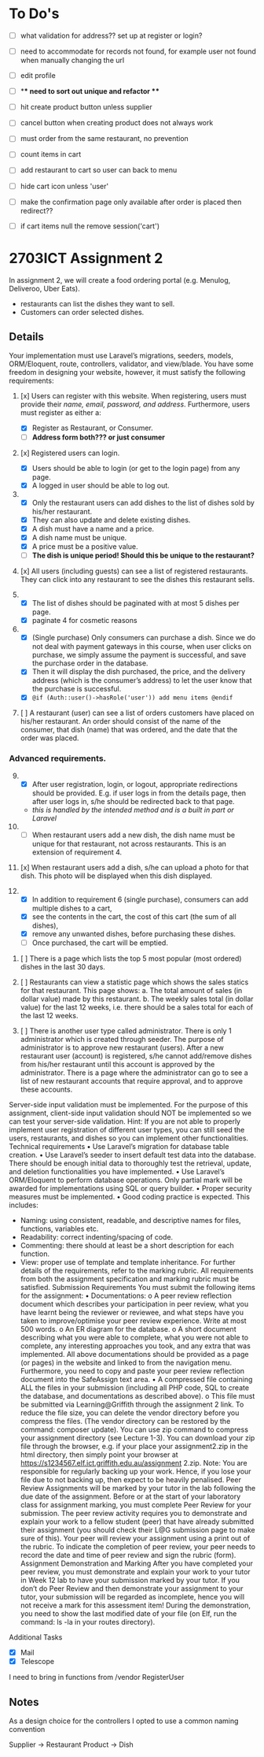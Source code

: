 # To Do's

-   [ ] what validation for address?? set up at register or login?
-   [ ] need to accommodate for records not found, for example user not found when manually changing the url
-   [ ] edit profile
-   [ ] \***\* need to sort out unique and refactor \*\***
-   [ ] hit create product button unless supplier
-   [ ] cancel button when creating product does not always work

-   [ ] must order from the same restaurant, no prevention
-   [ ] count items in cart
-   [ ] add restaurant to cart so user can back to menu
-   [ ] hide cart icon unless 'user'
-   [ ] make the confirmation page only available after order is placed then redirect??
-   [ ] if cart items null the remove session('cart')

# 2703ICT Assignment 2

In assignment 2, we will create a food ordering portal (e.g. Menulog, Deliveroo, Uber Eats).

-   restaurants can list the dishes they want to sell.
-   Customers can order selected dishes.

## Details

Your implementation must use Laravel’s migrations, seeders, models, ORM/Eloquent, route, controllers, validator, and view/blade. You have some freedom in designing your website, however, it must satisfy the following requirements:

1. [x] Users can register with this website. When registering, users must provide their _name, email, password, and address_. Furthermore, users must register as either a:

    - [x] Register as Restaurant, or Consumer.
    - [ ] **Address form both??? or just consumer**

2. [x] Registered users can login.

    - [x] Users should be able to login (or get to the login page) from any page.
    - [x] A logged in user should be able to log out.

3.  - [x] Only the restaurant users can add dishes to the list of dishes sold by his/her restaurant.
    - [x] They can also update and delete existing dishes.
    - [x] A dish must have a name and a price.
    - [x] A dish name must be unique.
    - [x] A price must be a positive value.
    - [ ] **The dish is unique period! Should this be unique to the restaurant?**

4. [x] All users (including guests) can see a list of registered restaurants. They can click into any restaurant to see the dishes this restaurant sells.

5.  - [x] The list of dishes should be paginated with at most 5 dishes per page.
    - [x] paginate 4 for cosmetic reasons

6.  - [x] (Single purchase) Only consumers can purchase a dish. Since we do not deal with payment gateways in this course, when user clicks on purchase, we simply assume the payment is successful, and save the purchase order in the database.
    - [x] Then it will display the dish purchased, the price, and the delivery address (which is the consumer’s address) to let the user know that the purchase is successful.
    - [x] `@if (Auth::user()->hasRole('user')) add menu items @endif`

7. [ ] A restaurant (user) can see a list of orders customers have placed on his/her restaurant. An order should consist of the name of the consumer, that dish (name) that was ordered, and the date that the order was placed.

### Advanced requirements.

9.  -   [x] After user registration, login, or logout, appropriate redirections should be provided. E.g. if user logs in from the details page, then after user logs in, s/he should be redirected back to that page.
    -   _this is handled by the intended method and is a built in part or Laravel_

10. -   [ ] When restaurant users add a new dish, the dish name must be unique for that restaurant, not across restaurants. This is an extension of requirement 4.

11. [x] When restaurant users add a dish, s/he can upload a photo for that dish. This photo will be displayed when this dish displayed.

12. -   [x] In addition to requirement 6 (single purchase), consumers can add multiple dishes to a cart,
    -   [x] see the contents in the cart, the cost of this cart (the sum of all dishes),
    -   [x] remove any unwanted dishes, before purchasing these dishes.
    -   [ ] Once purchased, the cart will be emptied.

1)  [ ] There is a page which lists the top 5 most popular (most ordered) dishes in the last 30 days.

2)  [ ] Restaurants can view a statistic page which shows the sales statics for that restaurant. This page shows:
        a. The total amount of sales (in dollar value) made by this restaurant.
        b. The weekly sales total (in dollar value) for the last 12 weeks, i.e. there should be a sales total for each of the last 12 weeks.

3)  [ ] There is another user type called administrator. There is only 1 administrator which is created through seeder. The purpose of administrator is to approve new restaurant (users). After a new restaurant user (account) is registered, s/he cannot add/remove dishes from his/her restaurant until this account is approved by the administrator. There is a page where the administrator can go to see a list of new restaurant accounts that require approval, and to approve these accounts.

Server-side input validation must be implemented. For the purpose of this assignment, client-side input validation should NOT be implemented so we can test your server-side validation.
Hint: If you are not able to properly implement user registration of different user types, you can still seed the users, restaurants, and dishes so you can implement other functionalities.
Technical requirements
• Use Laravel’s migration for database table creation.
• Use Laravel’s seeder to insert default test data into the database. There should be enough initial data to thoroughly test the retrieval, update, and deletion functionalities you have implemented.
• Use Laravel’s ORM/Eloquent to perform database operations. Only partial mark will be awarded for implementations using SQL or query builder.
• Proper security measures must be implemented.
• Good coding practice is expected. This includes:

-   Naming: using consistent, readable, and descriptive names for files, functions, variables etc.
-   Readability: correct indenting/spacing of code.
-   Commenting: there should at least be a short description for each function.
-   View: proper use of template and template inheritance.
    For further details of the requirements, refer to the marking rubric. All requirements from both the assignment specification and marking rubric must be satisfied.
    Submission Requirements
    You must submit the following items for the assignment:
    • Documentations:
    o A peer review reflection document which describes your participation in peer review, what you have learnt being the reviewer or reviewee, and what steps have you taken to improve/optimise your peer review experience. Write at most 500 words.
    o An ER diagram for the database.
    o A short document describing what you were able to complete, what you were not able to complete, any interesting approaches you took, and any extra that was implemented.
    All above documentations should be provided as a page (or pages) in the website and linked to from the navigation menu. Furthermore, you need to copy and paste your peer review reflection document into the SafeAssign text area.
    • A compressed file containing ALL the files in your submission (including all PHP code, SQL to create the database, and documentations as described above).
    o This file must be submitted via Learning@Griffith through the assignment 2 link.
    To reduce the file size, you can delete the vendor directory before you compress the files. (The vendor directory can be restored by the command: composer update). You can use zip command to compress your assignment directory (see Lecture 1-3). You can download your
    zip file through the browser, e.g. if your place your assignment2.zip in the html directory, then simply point your browser at https://s1234567.elf.ict.griffith.edu.au/assignment 2.zip.
    Note: You are responsible for regularly backing up your work. Hence, if you lose your file due to not backing up, then expect to be heavily penalised.
    Peer Review
    Assignments will be marked by your tutor in the lab following the due date of the assignment. Before or at the start of your laboratory class for assignment marking, you must complete Peer Review for your submission.
    The peer review activity requires you to demonstrate and explain your work to a fellow student (peer) that have already submitted their assignment (you should check their L@G submission page to make sure of this). Your peer will review your assignment using a print out of the rubric. To indicate the completion of peer review, your peer needs to record the date and time of peer review and sign the rubric (form).
    Assignment Demonstration and Marking
    After you have completed your peer review, you must demonstrate and explain your work to your tutor in Week 12 lab to have your submission marked by your tutor.
    If you don’t do Peer Review and then demonstrate your assignment to your tutor, your submission will be regarded as incomplete, hence you will not receive a mark for this assessment item!
    During the demonstration, you need to show the last modified date of your file (on Elf, run the command: ls -la in your routes directory).

Additional Tasks

-   [x] Mail
-   [x] Telescope

I need to bring in functions from /vendor RegisterUser

## Notes

As a design choice for the controllers I opted to use a common naming convention

Supplier -> Restaurant
Product -> Dish
